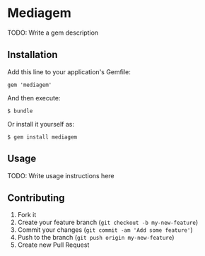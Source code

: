 # Mediagem

TODO: Write a gem description

## Installation

Add this line to your application's Gemfile:

    gem 'mediagem'

And then execute:

    $ bundle

Or install it yourself as:

    $ gem install mediagem

## Usage

TODO: Write usage instructions here

## Contributing

1. Fork it
2. Create your feature branch (`git checkout -b my-new-feature`)
3. Commit your changes (`git commit -am 'Add some feature'`)
4. Push to the branch (`git push origin my-new-feature`)
5. Create new Pull Request
